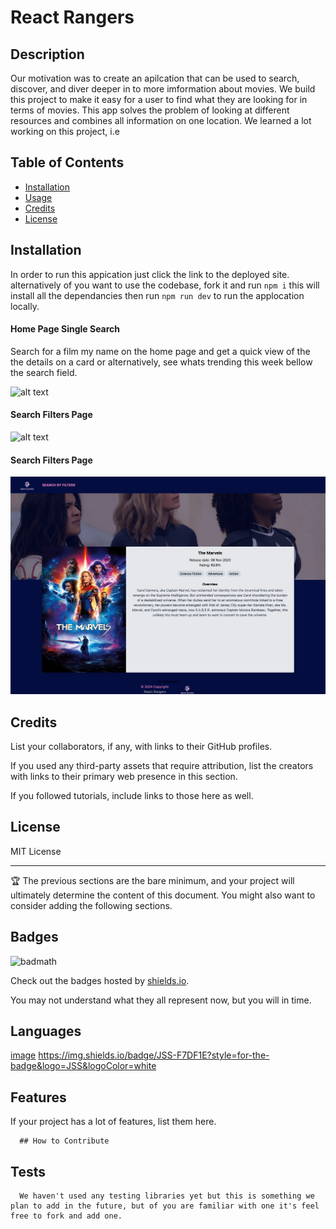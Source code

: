 
  # React Rangers
      
  ## Description
      
  Our motivation was to create an apilcation that can be used to search, discover, and diver  deeper in to  more imformation about movies. 
  We build this project to make it easy for a user to find what they are looking for in terms of movies.
  This app solves the problem of looking at different resources and combines all information on one location.
  We learned a lot working on this project, i.e
      
  ## Table of Contents
      
      
  - [Installation](#installation)
  - [Usage](#usage)
  - [Credits](#credits)
  - [License](#license)
      
  ## Installation
      
  In order to run this appication just click the link to the deployed site. alternatively of you want to use the codebase, fork it and run `npm i`  this will install all the dependancies then run `npm run dev` to run the applocation locally.
      
      
  #### Home Page Single Search
  Search for a film my name on the home page and get a quick view of the the details on a card or alternatively, see whats trending this week bellow the search field.

 ![alt text](./src/assets/homePage.png)
  #### Search Filters Page

 ![alt text](./src/assets/filters.png)
   #### Search Filters Page
 ![alt text](./src/assets/details.png)
          
      
  ## Credits
      
  List your collaborators, if any, with links to their GitHub profiles.
      
  If you used any third-party assets that require attribution, list the creators with links to their primary web presence in this section.
      
  If you followed tutorials, include links to those here as well.
      
  ## License
      
  MIT License
      
      
  ---
      
  🏆 The previous sections are the bare minimum, and your project will ultimately determine the content of this document. You might also want to consider adding the following sections.
      
  ## Badges
      
![badmath](https://img.shields.io/github/languages/top/lernantino/badmath)
      
  Check out the badges hosted by 
  [shields.io](https://shields.io/). 
  
  You may not understand what they all represent now, but you will in time.
      
  ## Languages 
     
      
[image]({BadgeURLHere})
      https://img.shields.io/badge/JSS-F7DF1E?style=for-the-badge&logo=JSS&logoColor=white
      
  ## Features
      
  If your project has a lot of features, list them here.
      
      ## How to Contribute
      
 
      
  ## Tests
      We haven't used any testing libraries yet but this is something we plan to add in the future, but of you are familiar with one it's feel free to fork and add one.

